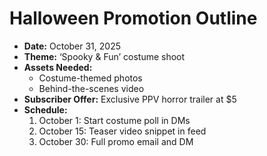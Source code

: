 # Halloween Promotion Outline

- **Date:** October 31, 2025
- **Theme:** ‘Spooky & Fun’ costume shoot
- **Assets Needed:**
  - Costume-themed photos
  - Behind-the-scenes video
- **Subscriber Offer:** Exclusive PPV horror trailer at $5
- **Schedule:**
  1. October 1: Start costume poll in DMs
  2. October 15: Teaser video snippet in feed
  3. October 30: Full promo email and DM
